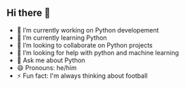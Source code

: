 ## Hi there 👋



- 🔭 I’m currently working on Python developement 
- 🌱 I’m currently learning  Python
- 👯 I’m looking to collaborate on Python projects
- 🤔 I’m looking for help with python and machine learning
- 💬 Ask me about Python
- 😄 Pronouns: he/him
- ⚡ Fun fact: I'm always thinking about football 

